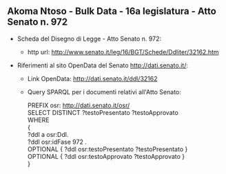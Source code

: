 ## Akoma Ntoso - Bulk Data - 16a legislatura - Atto Senato n. 972 ##

* Scheda del Disegno di Legge - Atto Senato n. 972:
	* http url: http://www.senato.it/leg/16/BGT/Schede/Ddliter/32162.htm

* Riferimenti al sito OpenData del Senato http://dati.senato.it/:
	* Link OpenData: http://dati.senato.it/ddl/32162
	* Query SPARQL per i documenti relativi all'Atto Senato:

        PREFIX osr: <http://dati.senato.it/osr/>  
		SELECT DISTINCT ?testoPresentato ?testoApprovato  
		WHERE  
		{  
		    ?ddl a osr:Ddl.  
		    ?ddl osr:idFase 972 .  
		    OPTIONAL { ?ddl osr:testoPresentato ?testoPresentato }  
		    OPTIONAL { ?ddl osr:testoApprovato ?testoApprovato }  
		}
		